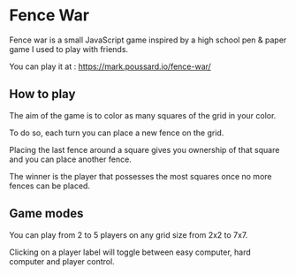 # Fence War

Fence war is a small JavaScript game inspired by a high school pen & paper game I used to play with friends.

You can play it at : https://mark.poussard.io/fence-war/

## How to play

The aim of the game is to color as many squares of the grid in your color. 

To do so, each turn you can place a new fence on the grid.

Placing the last fence around a square gives you ownership of that square and you can place another fence.

The winner is the player that possesses the most squares once no more fences can be placed.

## Game modes

You can play from 2 to 5 players on any grid size from 2x2 to 7x7.

Clicking on a player label will toggle between easy computer, hard computer and player control.
